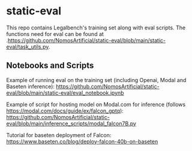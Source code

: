 # static-eval

This repo contains Legalbench's training set along with eval scripts. The functions need for eval can be found at .https://github.com/NomosArtificial/static-eval/blob/main/static-eval/task_utils.py.



## Notebooks and Scripts

Example of running eval on the training set (including Openai, Modal and Baseten inference):
https://github.com/NomosArtificial/static-eval/blob/main/static-eval/eval_notebook.ipynb

Example of script for hosting model on Modal.com for inference (follows https://modal.com/docs/guide/ex/falcon_gptq):
https://github.com/NomosArtificial/static-eval/blob/main/inference_scripts/modal_falcon7B.py

Tutorial for baseten deployment of Falcon:
https://www.baseten.co/blog/deploy-falcon-40b-on-baseten

